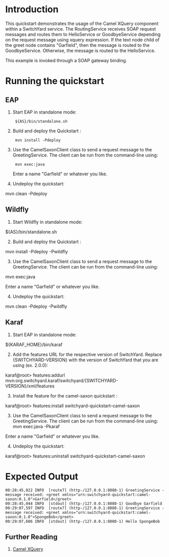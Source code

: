 Introduction
============
This quickstart demonstrates the usage of the Camel XQuery component within a
SwitchYard service. The RoutingService receives SOAP request messages and routes them
to HelloService or GoodbyeService depending on the request message using xquery expression.
If the text node child of the greet node contains "Garfield", then the message is
routed to the GoodbyeService. Otherwise, the message is routed to the HelloService.

This example is invoked through a SOAP gateway binding. 

Running the quickstart
======================

EAP
----------
1. Start EAP in standalone mode:

        ${AS}/bin/standalone.sh

2. Build and deploy the Quickstart :

        mvn install -Pdeploy

3. Use the CamelSaxonClient class to send a request message to the GreetingService.  The client can be
   run from the command-line using:

        mvn exec:java

   Enter a name "Garfield" or whatever you like.

4. Undeploy the quickstart:

mvn clean -Pdeploy


Wildfly
----------
1. Start Wildfly in standalone mode:

${AS}/bin/standalone.sh

2. Build and deploy the Quickstart :

mvn install -Pdeploy -Pwildfly

3. Use the CamelSaxonClient class to send a request message to the GreetingService.  The client can be
run from the command-line using:

mvn exec:java

Enter a name "Garfield" or whatever you like.

4. Undeploy the quickstart:

mvn clean -Pdeploy -Pwildfly


Karaf
----------
1. Start EAP in standalone mode:

${KARAF_HOME}/bin/karaf

2. Add the features URL for the respective version of SwitchYard.   Replace {SWITCHYARD-VERSION}
with the version of SwitchYard that you are using (ex. 2.0.0):

karaf@root> features:addurl mvn:org.switchyard.karaf/switchyard/{SWITCHYARD-VERSION}/xml/features

3. Install the feature for the camel-saxon quickstart :

karaf@root> features:install switchyard-quickstart-camel-saxon

3. Use the CamelSaxonClient class to send a request message to the GreetingService. 
The client can be run from the command-line using:
mvn exec:java -Pkaraf

Enter a name "Garfield" or whatever you like.

4. Undeploy the quickstart:

karaf@root> features:uninstall switchyard-quickstart-camel-saxon


Expected Output
===============
```
00:28:45,022 INFO  [route7] (http-/127.0.0.1:8080-1) GreetingService - message received: <greet xmlns="urn:switchyard-quickstart:camel-saxon:0.1.0">Garfield</greet>
00:28:45,044 INFO  [stdout] (http-/127.0.0.1:8080-1) Goodbye Garfield
00:29:07,597 INFO  [route7] (http-/127.0.0.1:8080-1) GreetingService - message received: <greet xmlns="urn:switchyard-quickstart:camel-saxon:0.1.0">SpongeBob</greet>
00:29:07,606 INFO  [stdout] (http-/127.0.0.1:8080-1) Hello SpongeBob
```


## Further Reading

1. [Camel XQuery](http://camel.apache.org/xquery.html)

